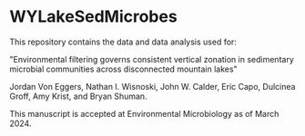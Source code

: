 # WYLakeSedMicrobes

This repository contains the data and data analysis used for:

"Environmental filtering governs consistent vertical zonation in sedimentary microbial communities across disconnected mountain lakes"

Jordan Von Eggers, Nathan I. Wisnoski, John W. Calder, Eric Capo, Dulcinea Groff, Amy Krist, and Bryan Shuman. 

This manuscript is accepted  at Environmental Microbiology as of March 2024.
